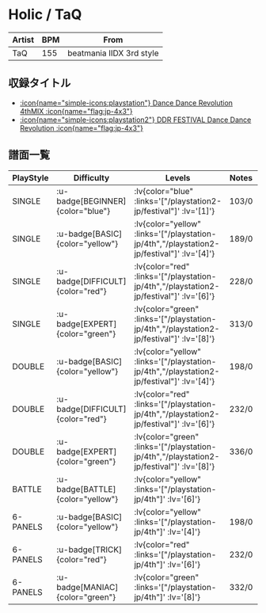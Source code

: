 # Holic / TaQ

|Artist|BPM|From|
|------|---|----|
|TaQ|155|beatmania IIDX 3rd style|

## 収録タイトル

- [ :icon{name="simple-icons:playstation"} Dance Dance Revolution 4thMIX :icon{name="flag:jp-4x3"} ](/playstation-jp/4th)
- [ :icon{name="simple-icons:playstation2"} DDR FESTIVAL Dance Dance Revolution :icon{name="flag:jp-4x3"} ](/playstation2-jp/festival)

## 譜面一覧

|PlayStyle|Difficulty|Levels|Notes|Movie|
|---------|----------|------|-----|-----|
|SINGLE| :u-badge[BEGINNER]{color="blue"} | :lv{color="blue" :links='["/playstation2-jp/festival"]' :lv='[1]'} |103/0||
|SINGLE| :u-badge[BASIC]{color="yellow"} | :lv{color="yellow" :links='["/playstation-jp/4th","/playstation2-jp/festival"]' :lv='[4]'} |189/0||
|SINGLE| :u-badge[DIFFICULT]{color="red"} | :lv{color="red" :links='["/playstation-jp/4th","/playstation2-jp/festival"]' :lv='[6]'} |228/0||
|SINGLE| :u-badge[EXPERT]{color="green"} | :lv{color="green" :links='["/playstation-jp/4th","/playstation2-jp/festival"]' :lv='[8]'} |313/0||
|DOUBLE| :u-badge[BASIC]{color="yellow"} | :lv{color="yellow" :links='["/playstation-jp/4th","/playstation2-jp/festival"]' :lv='[4]'} |198/0||
|DOUBLE| :u-badge[DIFFICULT]{color="red"} | :lv{color="red" :links='["/playstation-jp/4th","/playstation2-jp/festival"]' :lv='[6]'} |232/0||
|DOUBLE| :u-badge[EXPERT]{color="green"} | :lv{color="green" :links='["/playstation-jp/4th","/playstation2-jp/festival"]' :lv='[8]'} |336/0||
|BATTLE| :u-badge[BATTLE]{color="yellow"} | :lv{color="yellow" :links='["/playstation-jp/4th"]' :lv='[6]'} |||
|6-PANELS| :u-badge[BASIC]{color="yellow"} | :lv{color="yellow" :links='["/playstation-jp/4th"]' :lv='[4]'} |198/0||
|6-PANELS| :u-badge[TRICK]{color="red"} | :lv{color="red" :links='["/playstation-jp/4th"]' :lv='[6]'} |232/0||
|6-PANELS| :u-badge[MANIAC]{color="green"} | :lv{color="green" :links='["/playstation-jp/4th"]' :lv='[8]'} |332/0||
